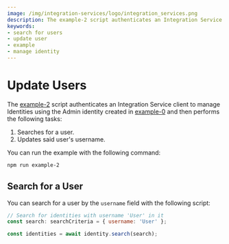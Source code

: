```yaml
---
image: /img/integration-services/logo/integration_services.png
description: The example-2 script authenticates an Integration Service client to manage Identities using the Admin identity created in example-0 and then searches for a user and then updates said user's username.
keywords:
- search for users
- update user
- example
- manage identity
---
```



# Update Users

The [example-2](https://github.com/iotaledger/integration-services/blob/master/clients/node/examples/2-UpdateUser.ts)
script authenticates an Integration Service client to manage Identities using the Admin identity created in [example-0](./how-to-run-examples) and then performs the following tasks:

1. Searches for a user.
2. Updates said user's username. 

You can run the example with the following command:

```bash
npm run example-2
```

## Search for a User

You can search for a user by the `username` field with the following script:

```js
// Search for identities with username 'User' in it
const search: searchCriteria = { username: 'User' };

const identities = await identity.search(search);
```

